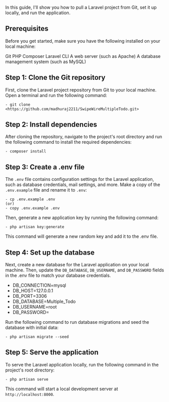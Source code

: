 In this guide, I'll show you how to pull a Laravel project from Git, set it up locally, and run the application.

## Prerequisites
Before you get started, make sure you have the following installed on your local machine:

Git
PHP
Composer
Laravel CLI
A web server (such as Apache)
A database management system (such as MySQL)

## Step 1: Clone the Git repository

First, clone the Laravel project repository from Git to your local machine. Open a terminal and run the following command:

    - git clone <https://github.com/madhuraj2211/SwipeWireMultipleTodo.git>

## Step 2: Install dependencies

After cloning the repository, navigate to the project's root directory and run the following command to install the required dependencies:

    - composer install

## Step 3: Create a .env file

The `.env` file contains configuration settings for the Laravel application, such as database credentials, mail settings, and more. Make a copy of the `.env.example` file and rename it to `.env`:

    - cp .env.example .env
    (or)
    - copy .env.example .env

Then, generate a new application key by running the following command:

    - php artisan key:generate

This command will generate a new random key and add it to the .env file.

## Step 4: Set up the database

Next, create a new database for the Laravel application on your local machine. Then, update the `DB_DATABASE`, `DB_USERNAME`, and `DB_PASSWORD` fields in the .env file to match your database credentials.

   - DB_CONNECTION=mysql
   - DB_HOST=127.0.0.1
   - DB_PORT=3306
   - DB_DATABASE=Multiple_Todo
   - DB_USERNAME=root
   - DB_PASSWORD=

Run the following command to run database migrations and seed the database with initial data:

    - php artisan migrate --seed

## Step 5: Serve the application

To serve the Laravel application locally, run the following command in the project's root directory:

    - php artisan serve

This command will start a local development server at `http://localhost:8000`.
